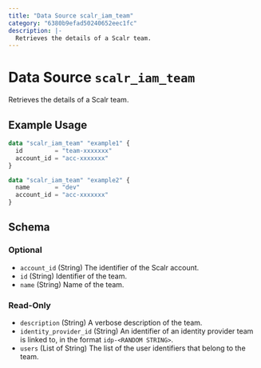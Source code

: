 ```yaml
---
title: "Data Source scalr_iam_team"
category: "6380b9efad50240652eec1fc"
description: |-
  Retrieves the details of a Scalr team.
---
```


# Data Source `scalr_iam_team`

Retrieves the details of a Scalr team.

## Example Usage

```terraform
data "scalr_iam_team" "example1" {
  id         = "team-xxxxxxx"
  account_id = "acc-xxxxxxx"
}

data "scalr_iam_team" "example2" {
  name       = "dev"
  account_id = "acc-xxxxxxx"
}
```

<!-- schema generated by tfplugindocs -->
## Schema

### Optional

- `account_id` (String) The identifier of the Scalr account.
- `id` (String) Identifier of the team.
- `name` (String) Name of the team.

### Read-Only

- `description` (String) A verbose description of the team.
- `identity_provider_id` (String) An identifier of an identity provider team is linked to, in the format `idp-<RANDOM STRING>`.
- `users` (List of String) The list of the user identifiers that belong to the team.
